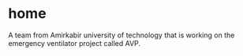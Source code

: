# home
A team from Amirkabir university of technology that is working on the emergency ventilator project called AVP.
